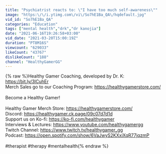 ```yaml
---
title: "Psychiatrist reacts to: \"I have too much self-awareness\""
image: "https:\/\/i.ytimg.com\/vi\/So7hE1Ba_QA\/hqdefault.jpg"
vid_id: "So7hE1Ba_QA"
categories: "Education"
tags: ["mental health","drk","dr kanojia"]
date: "2021-06-16T19:26:58+03:00"
vid_date: "2021-03-20T15:00:19Z"
duration: "PT8M16S"
viewcount: "629033"
likeCount: "43767"
dislikeCount: "188"
channel: "HealthyGamerGG"
---
```

{% raw %}Healthy Gamer Coaching, developed by Dr. K: <a rel="nofollow" target="blank" href="https://bit.ly/3lCuhEr">https://bit.ly/3lCuhEr</a><br />Merch Sales go to our Coaching Program: <a rel="nofollow" target="blank" href="https://healthygamerstore.com/">https://healthygamerstore.com/</a><br /><br />Become a Healthy Gamer!<br /><br />Healthy Gamer Merch Store: <a rel="nofollow" target="blank" href="https://healthygamerstore.com/">https://healthygamerstore.com/</a><br />Discord: <a rel="nofollow" target="blank" href="https://healthygamer.ck.page/09c07d7d1d">https://healthygamer.ck.page/09c07d7d1d</a><br />Support us on Ko-fi: <a rel="nofollow" target="blank" href="https://ko-fi.com/healthygamer">https://ko-fi.com/healthygamer</a><br />Interviews &amp; Lectures: <a rel="nofollow" target="blank" href="https://www.youtube.com/healthygamergg">https://www.youtube.com/healthygamergg</a><br />Twitch Channel: <a rel="nofollow" target="blank" href="https://www.twitch.tv/healthygamer_gg">https://www.twitch.tv/healthygamer_gg</a><br />Podcast: <a rel="nofollow" target="blank" href="https://open.spotify.com/show/6VaJwyS2KXxiXqR77jqzmP">https://open.spotify.com/show/6VaJwyS2KXxiXqR77jqzmP</a><br /><br />#therapist #therapy #mentalhealth{% endraw %}
